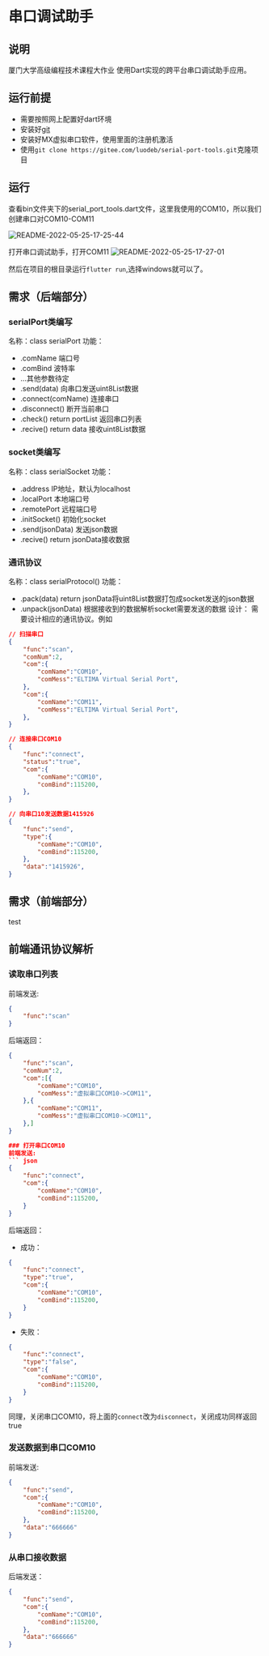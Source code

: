 # 串口调试助手

## 说明

厦门大学高级编程技术课程大作业 使用Dart实现的跨平台串口调试助手应用。

## 运行前提

 - 需要按照网上配置好dart环境
 - 安装好[git](https://git-scm.com/)
 - 安装好MX虚拟串口软件，使用里面的注册机激活
 - 使用```git clone https://gitee.com/luodeb/serial-port-tools.git```克隆项目

## 运行

查看bin文件夹下的serial_port_tools.dart文件，这里我使用的COM10，所以我们创建串口对COM10-COM11

![README-2022-05-25-17-25-44](https://imgfiles-debin.oss-cn-hangzhou.aliyuncs.com/md_imgfiles/README-2022-05-25-17-25-44.png)

打开串口调试助手，打开COM11
![README-2022-05-25-17-27-01](https://imgfiles-debin.oss-cn-hangzhou.aliyuncs.com/md_imgfiles/README-2022-05-25-17-27-01.png)

然后在项目的根目录运行```flutter run```,选择windows就可以了。

## 需求（后端部分）

### serialPort类编写

名称：class serialPort 
功能：
 - .comName 端口号
 - .comBind 波特率
 - ...其他参数待定
 - .send(data) 向串口发送uint8List数据
 - .connect(comName) 连接串口
 - .disconnect() 断开当前串口
 - .check() return portList 返回串口列表
 - .recive() return data 接收uint8List数据

### socket类编写

名称：class serialSocket
功能：
 - .address IP地址，默认为localhost
 - .localPort 本地端口号
 - .remotePort 远程端口号
 - .initSocket() 初始化socket
 - .send(jsonData) 发送json数据
 - .recive() return jsonData接收数据

### 通讯协议

名称：class serialProtocol()
功能：
 - .pack(data) return jsonData将uint8List数据打包成socket发送的json数据
 - .unpack(jsonData) 根据接收到的数据解析socket需要发送的数据
设计：
需要设计相应的通讯协议。例如
``` json
// 扫描串口
{
    "func":"scan",
    "comNum":2,
    "com":{
        "comName":"COM10",
        "comMess":"ELTIMA Virtual Serial Port",
    },
    "com":{
        "comName":"COM11",
        "comMess":"ELTIMA Virtual Serial Port",
    },
}

// 连接串口COM10
{
    "func":"connect",
    "status":"true",
    "com":{
        "comName":"COM10",
        "comBind":115200,
    },
}

// 向串口10发送数据1415926
{
    "func":"send",
    "type":{
        "comName":"COM10",
        "comBind":115200,
    },
    "data":"1415926",
}
```

## 需求（前端部分）

test

## 前端通讯协议解析

### 读取串口列表
前端发送:
``` json
{
    "func":"scan"
}
```
后端返回：
``` json 
{
    "func":"scan",
    "comNum":2,
    "com":[{
        "comName":"COM10",
        "comMess":"虚拟串口COM10->COM11",
    },{
        "comName":"COM11",
        "comMess":"虚拟串口COM10->COM11",
    },]
}

### 打开串口COM10 
前端发送:
``` json
{
    "func":"connect",
    "com":{
        "comName":"COM10",
        "comBind":115200,
    }
}
```
后端返回：
 - 成功：
``` json 
{
    "func":"connect",
    "type":"true",
    "com":{
        "comName":"COM10",
        "comBind":115200,
    }
}
```
 - 失败：
``` json 
{
    "func":"connect",
    "type":"false",
    "com":{
        "comName":"COM10",
        "comBind":115200,
    }
}
```
同理，关闭串口COM10，将上面的`connect`改为`disconnect`，关闭成功同样返回true

### 发送数据到串口COM10

前端发送:
``` json
{
    "func":"send",
    "com":{
        "comName":"COM10",
        "comBind":115200,
    },
    "data":"666666"
}
```

### 从串口接收数据

后端发送：
``` json
{
    "func":"send",
    "com":{
        "comName":"COM10",
        "comBind":115200,
    },
    "data":"666666"
}
```